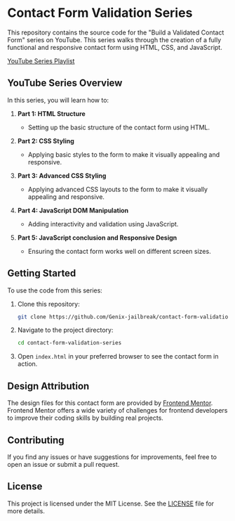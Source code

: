 # Contact Form Validation Series

This repository contains the source code for the "Build a Validated Contact Form" series on YouTube. This series walks through the creation of a fully functional and responsive contact form using HTML, CSS, and JavaScript.

[YouTube Series Playlist](https://youtube.com/playlist?list=PL3EZbNoASMknjvxD448J_hbe5Gxxkhjkr&si=QKLPuaW4NCjwDzTZ)

## YouTube Series Overview

In this series, you will learn how to:

1. **Part 1: HTML Structure**  
   - Setting up the basic structure of the contact form using HTML.

2. **Part 2: CSS Styling**  
   - Applying basic styles to the form to make it visually appealing and responsive.
  
3. **Part 3: Advanced CSS Styling**  
   - Applying advanced CSS layouts to the form to make it visually appealing and responsive.

4. **Part 4: JavaScript DOM Manipulation**  
   - Adding interactivity and validation using JavaScript.

5. **Part 5: JavaScript conclusion and Responsive Design**  
   - Ensuring the contact form works well on different screen sizes.

## Getting Started

To use the code from this series:

1. Clone this repository:
   ```bash
   git clone https://github.com/Genix-jailbreak/contact-form-validation-series
   ```
2. Navigate to the project directory:
   ```bash
   cd contact-form-validation-series
   ```
3. Open `index.html` in your preferred browser to see the contact form in action.

## Design Attribution

The design files for this contact form are provided by [Frontend Mentor](https://www.frontendmentor.io/challenges/contact-form--G-hYlqKJj/hub). Frontend Mentor offers a wide variety of challenges for frontend developers to improve their coding skills by building real projects.

## Contributing

If you find any issues or have suggestions for improvements, feel free to open an issue or submit a pull request.

## License

This project is licensed under the MIT License. See the [LICENSE](LICENSE) file for more details.

